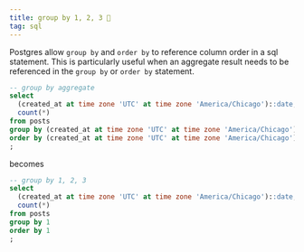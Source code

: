 ```yaml
---
title: group by 1, 2, 3 🔢
tag: sql
---
```


Postgres allow `group by` and `order by` to reference column order in a sql statement. This is particularly useful when an aggregate result needs to be referenced in the `group by` or `order by` statement.

```sql
-- group by aggregate
select
  (created_at at time zone 'UTC' at time zone 'America/Chicago')::date,
  count(*)
from posts
group by (created_at at time zone 'UTC' at time zone 'America/Chicago')::date
order by (created_at at time zone 'UTC' at time zone 'America/Chicago')::date
;
```

becomes

```sql
-- group by 1, 2, 3
select
  (created_at at time zone 'UTC' at time zone 'America/Chicago')::date,
  count(*)
from posts
group by 1
order by 1
;
```
